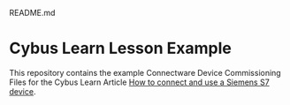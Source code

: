 README.md 

# Cybus Learn Lesson Example 

This repository contains the example Connectware Device Commissioning Files for the Cybus Learn Article [How to connect and use a Siemens S7 device](https://learn.cybus.io/lessons/how-to-connect-and-use-a-s7-device/how-to-connect-and-use-a-s7-device/).

